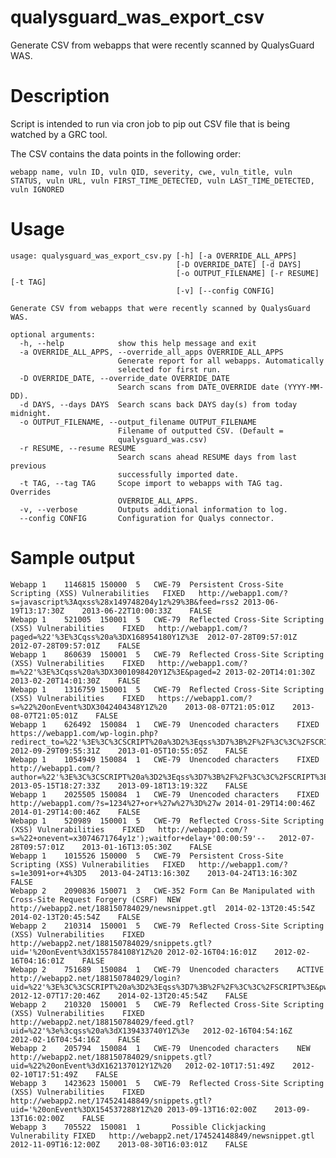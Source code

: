 qualysguard_was_export_csv
==========================

Generate CSV from webapps that were recently scanned by QualysGuard WAS.

Description
===========

Script is intended to run via cron job to pip out CSV file that is being watched by a GRC tool.

The CSV contains the data points in the following order:

    webapp name, vuln ID, vuln QID, severity, cwe, vuln_title, vuln STATUS, vuln URL, vuln FIRST_TIME_DETECTED, vuln LAST_TIME_DETECTED, vuln IGNORED


Usage
=====

    usage: qualysguard_was_export_csv.py [-h] [-a OVERRIDE_ALL_APPS]
                                         [-D OVERRIDE_DATE] [-d DAYS]
                                         [-o OUTPUT_FILENAME] [-r RESUME] [-t TAG]
                                         [-v] [--config CONFIG]
    
    Generate CSV from webapps that were recently scanned by QualysGuard WAS.
    
    optional arguments:
      -h, --help            show this help message and exit
      -a OVERRIDE_ALL_APPS, --override_all_apps OVERRIDE_ALL_APPS
                            Generate report for all webapps. Automatically
                            selected for first run.
      -D OVERRIDE_DATE, --override_date OVERRIDE_DATE
                            Search scans from DATE_OVERRIDE date (YYYY-MM-DD).
      -d DAYS, --days DAYS  Search scans back DAYS day(s) from today midnight.
      -o OUTPUT_FILENAME, --output_filename OUTPUT_FILENAME
                            Filename of outputted CSV. (Default =
                            qualysguard_was.csv)
      -r RESUME, --resume RESUME
                            Search scans ahead RESUME days from last previous
                            successfully imported date.
      -t TAG, --tag TAG     Scope import to webapps with TAG tag. Overrides
                            OVERRIDE_ALL_APPS.
      -v, --verbose         Outputs additional information to log.
      --config CONFIG       Configuration for Qualys connector.

Sample output
=============

    Webapp 1	1146815	150000	5	CWE-79	Persistent Cross-Site Scripting (XSS) Vulnerabilities	FIXED	http://webapp1.com/?s=javascript%3Aqxss%28x149748204y1z%29%3B&feed=rss2	2013-06-19T13:17:30Z	2013-06-22T10:00:33Z	FALSE
    Webapp 1	521005	150001	5	CWE-79	Reflected Cross-Site Scripting (XSS) Vulnerabilities	FIXED	http://webapp1.com/?paged=%22'%3E%3Cqss%20a%3DX168954180Y1Z%3E	2012-07-28T09:57:01Z	2012-07-28T09:57:01Z	FALSE
    Webapp 1	860639	150001	5	CWE-79	Reflected Cross-Site Scripting (XSS) Vulnerabilities	FIXED	http://webapp1.com/?m=%22'%3E%3Cqss%20a%3DX3001098420Y1Z%3E&paged=2	2013-02-20T14:01:30Z	2013-02-20T14:01:30Z	FALSE
    Webapp 1	1316759	150001	5	CWE-79	Reflected Cross-Site Scripting (XSS) Vulnerabilities	FIXED	https://webapp1.com/?s=%22%20onEvent%3DX3042404348Y1Z%20	2013-08-07T21:05:01Z	2013-08-07T21:05:01Z	FALSE
    Webapp 1	626492	150084	1	CWE-79	Unencoded characters 	FIXED	https://webapp1.com/wp-login.php?redirect_to=%22'%3E%3C%3CSCRIPT%20a%3D2%3Eqss%3D7%3B%2F%2F%3C%3C%2FSCRIPT%3E&reauth=1	2012-09-29T09:55:31Z	2013-01-05T10:55:05Z	FALSE
    Webapp 1	1054949	150084	1	CWE-79	Unencoded characters 	FIXED	http://webapp1.com/?author=%22'%3E%3C%3CSCRIPT%20a%3D2%3Eqss%3D7%3B%2F%2F%3C%3C%2FSCRIPT%3E&paged=2	2013-05-15T18:27:33Z	2013-09-18T13:19:32Z	FALSE
    Webapp 1	2025505	150084	1	CWE-79	Unencoded characters 	FIXED	http://webapp1.com/?s=1234%27+or+%27w%27%3D%27w	2014-01-29T14:00:46Z	2014-01-29T14:00:46Z	FALSE
    Webapp 1	520989	150001	5	CWE-79	Reflected Cross-Site Scripting (XSS) Vulnerabilities	FIXED	http://webapp1.com/?s=%22+onevent=x3074671764y1z');waitfor+delay+'00:00:59'--	2012-07-28T09:57:01Z	2013-01-16T13:05:30Z	FALSE
    Webapp 1	1015526	150000	5	CWE-79	Persistent Cross-Site Scripting (XSS) Vulnerabilities	FIXED	http://webapp1.com/?s=1e3091+or+4%3D5	2013-04-24T13:16:30Z	2013-04-24T13:16:30Z	FALSE
    Webapp 2	2090836	150071	3	CWE-352	Form Can Be Manipulated with Cross-Site Request Forgery (CSRF) 	NEW	http://webapp2.net/188150784029/newsnippet.gtl	2014-02-13T20:45:54Z	2014-02-13T20:45:54Z	FALSE
    Webapp 2	210314	150001	5	CWE-79	Reflected Cross-Site Scripting (XSS) Vulnerabilities	FIXED	http://webapp2.net/188150784029/snippets.gtl?uid='%20onEvent%3dX155784108Y1Z%20	2012-02-16T04:16:01Z	2012-02-16T04:16:01Z	FALSE
    Webapp 2	751689	150084	1	CWE-79	Unencoded characters 	ACTIVE	http://webapp2.net/188150784029/login?uid=%22'%3E%3C%3CSCRIPT%20a%3D2%3Eqss%3D7%3B%2F%2F%3C%3C%2FSCRIPT%3E&pw=password	2012-12-07T17:20:46Z	2014-02-13T20:45:54Z	FALSE
    Webapp 2	210320	150001	5	CWE-79	Reflected Cross-Site Scripting (XSS) Vulnerabilities	FIXED	http://webapp2.net/188150784029/feed.gtl?uid=%22'%3e%3cqss%20a%3dX139433740Y1Z%3e	2012-02-16T04:54:16Z	2012-02-16T04:54:16Z	FALSE
    Webapp 2	205794	150084	1	CWE-79	Unencoded characters 	NEW	http://webapp2.net/188150784029/snippets.gtl?uid=%22%20onEvent%3dX162137012Y1Z%20	2012-02-10T17:51:49Z	2012-02-10T17:51:49Z	FALSE
    Webapp 3	1423623	150001	5	CWE-79	Reflected Cross-Site Scripting (XSS) Vulnerabilities	FIXED	http://webapp2.net/174524148849/snippets.gtl?uid='%20onEvent%3DX154537288Y1Z%20	2013-09-13T16:02:00Z	2013-09-13T16:02:00Z	FALSE
    Webapp 3	705522	150081	1		Possible Clickjacking Vulnerability	FIXED	http://webapp2.net/174524148849/newsnippet.gtl	2012-11-09T16:12:00Z	2013-08-30T16:03:01Z	FALSE
